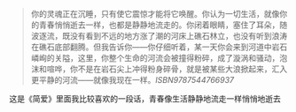 > 你的灵魂正在沉睡，只有使它震惊才能将它唤醒。你认为一切生活，就像你的青春悄悄逝去一样，也都是静静地流走的。你闭着眼睛，塞住了耳朵，随波逐流，既没有看到不远的地方涨了潮的河床上礁石林立，也没有听到浪涛在礁石底部翻腾。但我告诉你——你仔细听着，某一天你会来到河道中岩石嶙峋的关隘，这里，你整个生命的河流会被撞得粉碎，成了漩涡和骚动，泡沫和喧哗，你不是在岩石尖上冲得粉身碎骨，就是被某些大浪掀起来，汇入更平静的河流——就像我现在一样。*ISBN9787544766937*

这是《简爱》里面我比较喜欢的一段话，青春像生活静静地流走一样悄悄地逝去

### 



